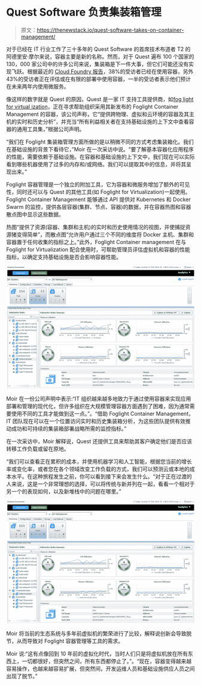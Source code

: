 # Quest Software 负责集装箱管理

> 原文：<https://thenewstack.io/quest-software-takes-on-container-management/>

对于已经在 IT 行业工作了三十多年的 Quest Software 的首席技术布道者 T2 的阿德里安·摩尔来说，容器主要是新的名称。然而，对于 Quest 遍布 100 个国家的 130，000 家公司中的许多公司来说，集装箱是下一件大事，但它们可能还没有实现飞跃。根据最近的 [Cloud Foundry 报告](https://www.cloudfoundry.org/digital-transformation-2019/)，38%的受访者已经在使用容器，另外 43%的受访者正在评估或在有限的部署中使用容器，一半的受访者表示他们预计在未来两年内使用微服务。

像这样的数字就是 Quest 的原因，Quest 是一家 IT 支持工具提供商，如[fog light for virtual ization](https://www.quest.com/products/foglight-for-virtualization-enterprise-edition/)，正在寻求帮助组织采用其新发布的 Foglight Container Management 的容器，该公司声称，它“提供跨物理、虚拟和云环境的容器及其主机的实时和历史分析”，并充当“所有利益相关者在支持基础设施的上下文中查看容器的通用工具集，”根据公司声明。

“我们在 Foglight 集装箱管理方面所做的是以稍微不同的方式考虑集装箱化。我们在基础设施的背景下看待它，”Moir 在一次采访中说。“要了解基本容器化应用程序的性能，需要依赖于基础设施。在容器和基础设施的上下文中，我们现在可以实际看到哪些机器使用了过多的内存和/或网络。我们可以提取其中的信息，并将其呈现出来。”

Foglight 容器管理是一个独立的附加工具，它为容器和微服务增加了额外的可见性，同时还可以与 Quest 的其他工具(如 Foglight for Virtualization)一起使用。Foglight Container Management 能够通过 API 提供对 Kubernetes 和 Docker Swarm 的监控，提供各层容器(集群、节点、容器)的数据，并在容器热图和容器散点图中显示这些数据。

热图“提供了资源(容器、集群和主机)的实时和历史使用情况的视图，并使捕捉资源猪变得简单”，而散点图“允许用户通过三个不同的维度将 Docker 主机、集群和容器置于任何收集的指标之上。”此外，Foglight Container management 在与 Foglight for Virtualization 配合使用时，可帮助管理员评估虚拟机和容器的性能指标，以确定支持基础设施是否会影响容器性能。

![](img/df196054bdefe996784c6e804bf55492.png)

Moir 在一份公司声明中表示:“IT 组织越来越多地致力于通过使用容器来实现应用部署和管理的现代化，但许多组织在大规模管理容器方面遇到了困难，因为通常需要使用不同的工具才能做到这一点。”。“借助 Foglight Container Management，IT 团队现在可以在一个位置访问实时和历史集装箱分析，为这些团队提供有效推动成功和可持续的集装箱部署战略所需的监控指标。”

在一次采访中，Moir 解释说，Quest 还提供工具来帮助其客户确定他们是否应该转移工作负载或留在原地。

“我们可以查看正在累积的成本，并使用机器学习和人工智能，根据您当前的增长率或变化率，或者您在各个领域改变工作负载的方式，我们可以预测云或本地的成本水平。在这种旅程发生之前，你可以看到接下来会发生什么。“对于正在过渡的人来说，这是一个非常理想的选择，可以将传统与新并列在一起，看看一个相对于另一个的表现如何，以及新堆栈中的问题在哪里。”

![](img/df196054bdefe996784c6e804bf55492.png)

Moir 将当前的生态系统与多年前虚拟机的繁荣进行了比较，解释说创新会导致脱节，从而导致对 Foglight 容器管理等工具的需求。

Moir 说:“这有点像回到 10 年前的虚拟化时代，当时人们只是将虚拟机放在所有东西上，一切都很好，但突然之间，所有东西都停止了。”。“现在，容器变得越来越容易操作，也越来越容易扩展，但突然间，开发运维人员和基础设施供应人员之间出现了脱节。”

<svg xmlns:xlink="http://www.w3.org/1999/xlink" viewBox="0 0 68 31" version="1.1"><title>Group</title> <desc>Created with Sketch.</desc></svg>